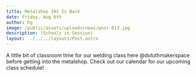 ```yaml
---
title: Metalshop 101 Is Back
date: Friday, Aug 6th
author: hg
image: /public/assets/uploads/news/post-013.jpg
description: (Schools in Session)
layout: ../../../layouts/Post.astro
---
```


A little bit of classroom time for our welding class here @duluthmakerspace before getting into the metalshop. Check out our calendar for our upcoming class schedule!
